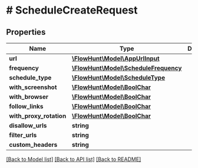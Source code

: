 # # ScheduleCreateRequest

## Properties

Name | Type | Description | Notes
------------ | ------------- | ------------- | -------------
**url** | [**\FlowHunt\Model\AppUrlInput**](AppUrlInput.md) |  |
**frequency** | [**\FlowHunt\Model\ScheduleFrequency**](ScheduleFrequency.md) |  |
**schedule_type** | [**\FlowHunt\Model\ScheduleType**](ScheduleType.md) |  |
**with_screenshot** | [**\FlowHunt\Model\BoolChar**](BoolChar.md) |  | [optional]
**with_browser** | [**\FlowHunt\Model\BoolChar**](BoolChar.md) |  | [optional]
**follow_links** | [**\FlowHunt\Model\BoolChar**](BoolChar.md) |  | [optional]
**with_proxy_rotation** | [**\FlowHunt\Model\BoolChar**](BoolChar.md) |  | [optional]
**disallow_urls** | **string** |  | [optional]
**filter_urls** | **string** |  | [optional]
**custom_headers** | **string** |  | [optional]

[[Back to Model list]](../../README.md#models) [[Back to API list]](../../README.md#endpoints) [[Back to README]](../../README.md)
